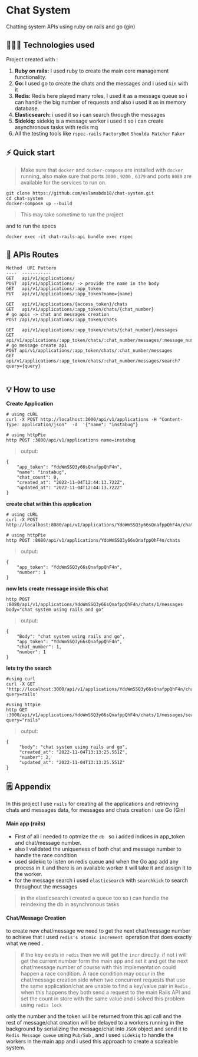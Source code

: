 ﻿# Chat System

Chatting system APIs using ruby on rails and go (gin)


## 🧑🏽‍💻 Technologies used

Project created with :

1. **Ruby on rails:**  I used ruby to create the main core management functionality.
2. **Go:** I used go to create the chats and the messages and i used `Gin` with it
3. **Redis:** Redis here played many roles, I used it as a message queue so i can handle the big number of requests and also i used it as in memory database.
4.  **Elasticsearch:** i used it so i can search through the messages
5.  **Sidekiq:** sidekiq is a message worker i used it so i can create asynchronous tasks with redis mq 
6. All the testing tools like `rspec-rails` `FactoryBot` `Shoulda Matcher` `Faker`

## ⚡️ Quick start
> Make sure that `docker` and `docker-compose` are installed with `docker` running, also make sure that ports `3000` , `9200` , `6379` and ports `8080` are available for the services to run on.

    git clone https://github.com/eslamabdo18/chat-system.git
    cd chat-system
    docker-compose up --build

>  This may take sometime to run the project

and to run the specs 

    docker exec -it chat-rails-api bundle exec rspec

##  👀 APIs Routes 


```
Method  URI Pattern
----  -----------
GET   api/v1/applications/
POST  api/v1/applications/ -> provide the name in the body
GET   api/v1/applications/:app_token
PUT   api/v1/applications/:app_token?name={name}

GET   api/v1/applications/{access_token}/chats
GET   api/v1/applications/:app_token/chats/{chat_number}
# go apis -> chat and messages creation
POST /api/v1/applications/:app_token/chats

GET   api/v1/applications/:app_token/chats/{chat_number}/messages
GET   api/v1/applications/:app_token/chats/:chat_number/messages/:message_number
# go message create api
POST api/v1/applications/:app_token/chats/:chat_number/messages
GET   api/v1/applications/:app_token/chats/:chat_number/messages/search?query={query}


```

## 💡 How to use

**Create Application**


```
# using cURL
curl -X POST http://localhost:3000/api/v1/applications -H "Content-Type: application/json"  -d  '{"name": "instabug"}

# using httpPie
http POST :3000/api/v1/applications name=instabug
```

>   output:

    {
	    "app_token": "YdoWmSSQ3y66sQnafppQhF4n",
	    "name": "instabug",
	    "chat_count": 0,
	    "created_at": "2022-11-04T12:44:13.722Z",
	    "updated_at": "2022-11-04T12:44:13.722Z"
    }

**create chat within this application**

```
# using cURL
curl -X POST http://localhost:8080/api/v1/applications/YdoWmSSQ3y66sQnafppQhF4n/chats

# using httpPie
http POST :8080/api/v1/applications/YdoWmSSQ3y66sQnafppQhF4n/chats 
```
> output:

    {
        "app_token": "YdoWmSSQ3y66sQnafppQhF4n",
        "number": 1
    }


**now lets create message inside this chat**
```
http POST :8080/api/v1/applications/YdoWmSSQ3y66sQnafppQhF4n/chats/1/messages body="chat system using rails and go"
```
>output: 
```
{
    "Body": "chat system using rails and go",
    "app_token": "YdoWmSSQ3y66sQnafppQhF4n",
    "chat_number": 1,
    "number": 1
}
```

**lets try the search**
````
#using curl 
curl -X GET 'http://localhost:3000/api/v1/applications/YdoWmSSQ3y66sQnafppQhF4n/chats/1/messages/search?query=rails'

#using httpie
http GET :3000/api/v1/applications/YdoWmSSQ3y66sQnafppQhF4n/chats/1/messages/search query="rails"
````

>output:
````
{
     "body": "chat system using rails and go",
     "created_at": "2022-11-04T13:13:25.551Z",
     "number": 2,
     "updated_at": "2022-11-04T13:13:25.551Z"
}

````


## 🗒  Appendix
In this project I use ``rails`` for creating all the applications and retrieving chats and messages data, for messages and chats creation i use Go (Gin)

#### Main app (rails)
- First of all i needed to optmize the ``db `` so i added indices in app_token and chat/message number. 
- also I validated the uniqueness of both chat and message number to handle the race condition
- used sidekiq to listen on redis queue and when the Go app add any process in it and there is an available worker it will take it and assign it to the worker.
- for the message search i used ``elasticsearch`` with ``searchkick`` to search throughout the messages 
> in the elasticsearch i created a queue too so i can handle the reindexing the db in asynchronous tasks 

#### Chat/Message Creation

to create new chat/message we need to get the next chat/message number to achieve that i used ``redis's atomic increment ``operation that does exactly what we need .
> if the key exists in ``redis`` then we will get the ``incr`` directly. if not i will get the current number form the main app and set it and get the next chat/message number of course with this implementation could happen a race condition.  A race condition may occur in the chat/message creation side when two concurrent requests that use the same application/chat are unable to find a key/value pair in `Redis` , when this happens they both send a request to the main Rails API and set the count in store with the same value and i solved this problem using ``redis lock``

only the number and the token will be returned from this api call and the rest of message/chat creation will be delayed to a workers running in the background by serializing the message/chat into ``JSON`` object and send it to ``Redis Message queue``  using ``Pub/Sub`` , and i used ``sidekiq`` to handle the workers in the main app and i used this approach to create a scaleable system. 










